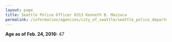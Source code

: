 ```yaml
---
layout: page
title: Seattle Police Officer 6313 Kenneth B. Mazzuca
permalink: /information/agencies/city_of_seattle/seattle_police_department/copbook/6313/
---
```


**Age as of Feb. 24, 2016:** 47
